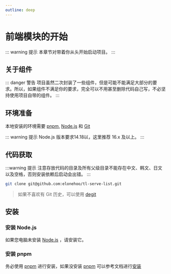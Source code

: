 ```yaml
---
outline: deep
---
```


# 前端模块的开始

::: warning 提示
本章节对带着你从头开始启动项目。
:::

## 关于组件

::: danger 警告
项目虽然二次封装了一些组件，但是可能不能满足大部分的要求。所以，如果组件不满足你的要求，完全可以不用甚至删除代码自己写，不必坚持使用项目自带的组件。
:::

## 环境准备

本地安装的环境需要 [pnpm](https://pnpm.io/zh/), [Node.js](https://nodejs.org/zh-cn/) 和 [Git](https://git-scm.com/)

::: warning 提示
Node.js 版本要求14.18以，这里推荐 16.x 及以上。
:::

## 代码获取

:::warning 提示
注意存放代码的目录及所有父级目录不能存在中文、韩文、日文以及空格，否则安装依赖后启动会出错。
:::

```sh
git clone git@github.com:elonehoo/tl-serve-list.git
```

> 如果不喜欢有 Git 历史，可以使用 [degit](https://github.com/Rich-Harris/degit)

## 安装

### 安装 Node.js

如果您电脑未安装 [Node.js](https://nodejs.org/zh-cn/) ，请安装它。

### 安装 pnpm

务必使用 [pnpm](https://pnpm.io/zh/) 进行安装，如果没安装 [pnpm](https://pnpm.io/zh/) 可以参考文档进行[安装](https://pnpm.io/zh/installation#%E9%80%9A%E8%BF%87-npm-%E5%AE%89%E8%A3%85)


